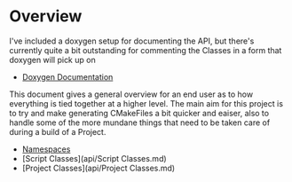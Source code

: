 # Overview

I've included a doxygen setup for documenting the API, but there's currently quite a bit outstanding
for commenting the Classes in a form that doxygen will pick up on

  * [Doxygen Documentation](doxygen/html/index.html)

This document gives a general overview for an end user as to how everything is tied together at a higher level.
The main aim for this project is to try and make generating CMakeFiles a bit quicker and eaiser,
also to handle some of the more mundane things that need to be taken care of during a build of a Project.

  * [Namespaces](api/Namespaces.md)
  * [Script Classes](api/Script Classes.md)
  * [Project Classes](api/Project Classes.md)
